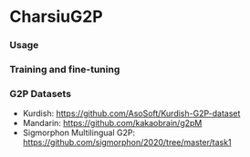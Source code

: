 # CharsiuG2P
### Usage

### Training and fine-tuning

### G2P Datasets
 - Kurdish: https://github.com/AsoSoft/Kurdish-G2P-dataset
 - Mandarin: https://github.com/kakaobrain/g2pM
 - Sigmorphon Multilingual G2P: https://github.com/sigmorphon/2020/tree/master/task1

